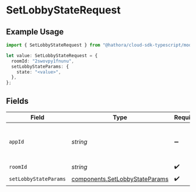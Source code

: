 # SetLobbyStateRequest

## Example Usage

```typescript
import { SetLobbyStateRequest } from "@hathora/cloud-sdk-typescript/models/operations";

let value: SetLobbyStateRequest = {
  roomId: "2swovpy1fnunu",
  setLobbyStateParams: {
    state: "<value>",
  },
};
```

## Fields

| Field                                                                            | Type                                                                             | Required                                                                         | Description                                                                      | Example                                                                          |
| -------------------------------------------------------------------------------- | -------------------------------------------------------------------------------- | -------------------------------------------------------------------------------- | -------------------------------------------------------------------------------- | -------------------------------------------------------------------------------- |
| `appId`                                                                          | *string*                                                                         | :heavy_minus_sign:                                                               | N/A                                                                              | app-af469a92-5b45-4565-b3c4-b79878de67d2                                         |
| `roomId`                                                                         | *string*                                                                         | :heavy_check_mark:                                                               | N/A                                                                              | 2swovpy1fnunu                                                                    |
| `setLobbyStateParams`                                                            | [components.SetLobbyStateParams](../../models/components/setlobbystateparams.md) | :heavy_check_mark:                                                               | N/A                                                                              |                                                                                  |